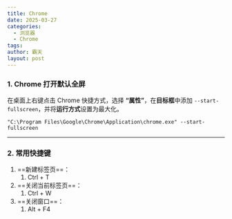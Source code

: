 ```yaml
---
title: Chrome
date: 2025-03-27
categories:
  - 浏览器
  - Chrome
tags: 
author: 霸天
layout: post
---
```

### 1. Chrome 打开默认全屏

在桌面上右键点击 Chrome 快捷方式，选择 **“属性”**，在**目标框**中添加 `--start-fullscreen`，并将**运行方式**设置为最大化。
```
"C:\Program Files\Google\Chrome\Application\chrome.exe" --start-fullscreen
```

---


### 2. 常用快捷键

1. ==新建标签页==：
	1. Ctrl + T
2. ==关闭当前标签页==：
	1. Ctrl + W
3. ==关闭窗口==：
	1. Alt + F4